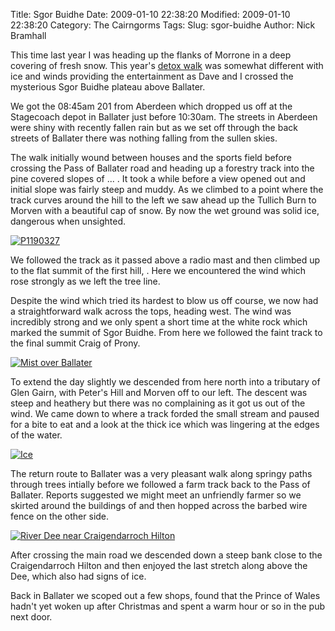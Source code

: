 Title: Sgor Buidhe
Date: 2009-01-10 22:38:20
Modified: 2009-01-10 22:38:20
Category: The Cairngorms
Tags: 
Slug: sgor-buidhe
Author: Nick Bramhall

This time last year I was heading up the flanks of Morrone in a deep covering of fresh snow. This year's [detox walk](http://news.bbc.co.uk/1/hi/health/7808348.stm) was somewhat different with ice and winds providing the entertainment as Dave and I crossed the mysterious Sgor Buidhe plateau above Ballater.

<!--more-->

We got the 08:45am 201 from Aberdeen which dropped us off at the Stagecoach depot in Ballater just before 10:30am. The streets in Aberdeen were shiny with recently fallen rain but as we set off through the back streets of Ballater there was nothing falling from the sullen skies. 

The walk initially wound between houses and the sports field before crossing the Pass of Ballater road and heading up a forestry track into the pine covered slopes of ... . It took a while before a view opened out and initial slope was fairly steep and muddy. As we climbed to a point where the track curves around the hill to the left we saw ahead up the Tullich Burn to Morven with a beautiful cap of snow. By now the wet ground was solid ice, dangerous when unsighted.

[![P1190327](http://farm4.static.flickr.com/3393/3184759747_818f3e5072_b.jpg)](c)

We followed the track as it passed above a radio mast and then climbed up to the flat summit of the first hill, . Here we encountered the wind which rose strongly as we left the tree line.

Despite the wind which tried its hardest to blow us off course, we now had a straightforward walk across the tops, heading west. The wind was incredibly strong and we only spent a short time at the white rock which marked the summit of Sgor Buidhe. From here we followed the faint track to the final summit Craig of Prony.

[![Mist over Ballater](http://farm4.static.flickr.com/3429/3184772731_7139987fc9_b.jpg)](http://www.flickr.com/photos/53725815@N00/3184772731)

To extend the day slightly we descended from here north into a tributary of Glen Gairn, with Peter's Hill and Morven off to our left. The descent was steep and heathery but there was no complaining as it got us out of the wind. We came down to where a track forded the small stream and paused for a bite to eat and a look at the thick ice which was lingering at the edges of the water.

[![Ice](http://farm4.static.flickr.com/3494/3185661574_3fcd44b566_b.jpg)](http://www.flickr.com/photos/53725815@N00/3185661574)

The return route to Ballater was a very pleasant walk along springy paths through trees intially before we followed a farm track back to the Pass of Ballater. Reports suggested we might meet an unfriendly farmer so we skirted around the buildings of and then hopped across the barbed wire fence on the other side.

[![River Dee near Craigendarroch Hilton](http://farm4.static.flickr.com/3381/3185672438_801db90394_b.jpg)](http://www.flickr.com/photos/53725815@N00/3185672438)

After crossing the main road we descended down a steep bank close to the Craigendarroch Hilton and then enjoyed the last stretch along above the Dee, which also had signs of ice.

Back in Ballater we scoped out a few shops, found that the Prince of Wales hadn't yet woken up after Christmas and spent a warm hour or so in the pub next door.
